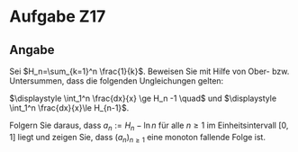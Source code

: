 # Aufgabe Z17
## Angabe

Sei $H_n=\sum_{k=1}^n \frac{1}{k}$. Beweisen Sie mit Hilfe von Ober- bzw. Untersummen, dass die folgenden Ungleichungen gelten:
 
$\displaystyle \int_1^n \frac{dx}{x} \ge H_n -1 \quad$ und $\displaystyle \int_1^n \frac{dx}{x}\le H_{n-1}$.

Folgern Sie daraus, dass $a_n:=H_n-\ln{n}$ für alle $n \ge 1$ im Einheitsintervall $[0,1]$ liegt und zeigen Sie, dass $(a_n)_{n \ge 1}$ eine monoton fallende Folge ist.